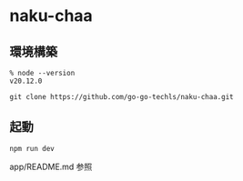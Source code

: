 # naku-chaa

## 環境構築

```
% node --version
v20.12.0
```

```
git clone https://github.com/go-go-techls/naku-chaa.git
```

## 起動

```
npm run dev
```

app/README.md 参照
